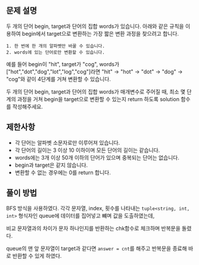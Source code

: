 ## 문제 설명

두 개의 단어 begin, target과 단어의 집합 words가 있습니다. 아래와 같은 규칙을 이용하여 begin에서 target으로 변환하는 가장 짧은 변환 과정을 찾으려고 합니다.

```
1. 한 번에 한 개의 알파벳만 바꿀 수 있습니다.
2. words에 있는 단어로만 변환할 수 있습니다.
```

예를 들어 begin이 "hit", target가 "cog", words가 ["hot","dot","dog","lot","log","cog"]라면 "hit" -> "hot" -> "dot" -> "dog" -> "cog"와 같이 4단계를 거쳐 변환할 수 있습니다.

두 개의 단어 begin, target과 단어의 집합 words가 매개변수로 주어질 때, 최소 몇 단계의 과정을 거쳐 begin을 target으로 변환할 수 있는지 return 하도록 solution 함수를 작성해주세요.

## 제한사항

- 각 단어는 알파벳 소문자로만 이루어져 있습니다.
- 각 단어의 길이는 3 이상 10 이하이며 모든 단어의 길이는 같습니다.
- words에는 3개 이상 50개 이하의 단어가 있으며 중복되는 단어는 없습니다.
- begin과 target은 같지 않습니다.
- 변환할 수 없는 경우에는 0를 return 합니다.

## 풀이 방법

BFS 방식을 사용하였다. 각각 문자열, index, 횟수를 나타내는 ```tuple<string, int, int>``` 형식자인 queue에 데이터를 집어넣고 뺴며 값을 도출하였는데,

비교 문자열과의 차이가 문자 하나인지를 반환하는 chk함수로 체크하며 반복문을 돌렸다.

queue의 맨 앞 문자열이 target과 같다면 ```answer = cnt```를 해주고 반복문을 종료해 바로 반환할 수 있게 하였다.